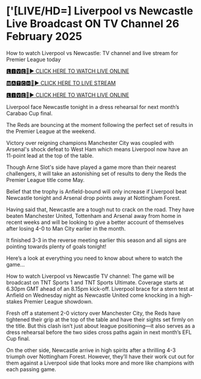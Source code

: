 # ['[LIVE/HD=] Liverpool vs Newcastle Live Broadcast ON TV Channel 26 February 2025
How to watch Liverpool vs Newcastle: TV channel and live stream for Premier League today

[🅻🅸🆅🅴🔴▶️ CLICK HERE TO WATCH LIVE ONLINE](https://get-premir-leag-full-here.blogspot.com/)

[🆆🅰🆃🅲🅷🔴▶️ CLICK HERE TO LIVE STREAM](https://get-premir-leag-full-here.blogspot.com/)

[🅻🅸🆅🅴🔴▶️ CLICK HERE TO WATCH LIVE ONLINE](https://get-premir-leag-full-here.blogspot.com/)

Liverpool face Newcastle tonight in a dress rehearsal for next month’s Carabao Cup final.

The Reds are bouncing at the moment following the perfect set of results in the Premier League at the weekend.

Victory over reigning champions Manchester City was coupled with Arsenal's shock defeat to West Ham which means Liverpool now have an 11-point lead at the top of the table.

Though Arne Slot's side have played a game more than their nearest challengers, it will take an astonishing set of results to deny the Reds the Premier League title come May.

Belief that the trophy is Anfield-bound will only increase if Liverpool beat Newcastle tonight and Arsenal drop points away at Nottingham Forest.

Having said that, Newcastle are a tough nut to crack on the road. They have beaten Manchester United, Tottenham and Arsenal away from home in recent weeks and will be looking to give a better account of themselves after losing 4-0 to Man City earlier in the month.

It finished 3-3 in the reverse meeting earlier this season and all signs are pointing towards plenty of goals tonight!

Here’s a look at everything you need to know about where to watch the game...

How to watch Liverpool vs Newcastle
TV channel: The game will be broadcast on TNT Sports 1 and TNT Sports Ultimate. Coverage starts at 6.30pm GMT ahead of an 8.15pm kick-off.
Liverpool brace for a stern test at Anfield on Wednesday night as Newcastle United come knocking in a high-stakes Premier League showdown.

Fresh off a statement 2-0 victory over Manchester City, the Reds have tightened their grip at the top of the table and have their sights set firmly on the title. But this clash isn’t just about league positioning—it also serves as a dress rehearsal before the two sides cross paths again in next month’s EFL Cup final.

On the other side, Newcastle arrive in high spirits after a thrilling 4-3 triumph over Nottingham Forest. However, they’ll have their work cut out for them against a Liverpool side that looks more and more like champions with each passing game.
